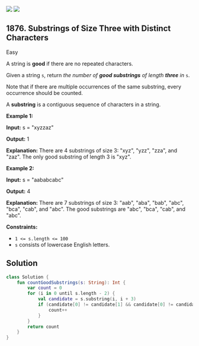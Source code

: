 [![](https://img.shields.io/github/stars/javadev/LeetCode-in-Kotlin?label=Stars&style=flat-square)](https://github.com/javadev/LeetCode-in-Kotlin)
[![](https://img.shields.io/github/forks/javadev/LeetCode-in-Kotlin?label=Fork%20me%20on%20GitHub%20&style=flat-square)](https://github.com/javadev/LeetCode-in-Kotlin/fork)

## 1876\. Substrings of Size Three with Distinct Characters

Easy

A string is **good** if there are no repeated characters.

Given a string `s`, return _the number of **good substrings** of length **three** in_ `s`.

Note that if there are multiple occurrences of the same substring, every occurrence should be counted.

A **substring** is a contiguous sequence of characters in a string.

**Example 1:**

**Input:** s = "xyzzaz"

**Output:** 1

**Explanation:** There are 4 substrings of size 3: "xyz", "yzz", "zza", and "zaz". The only good substring of length 3 is "xyz".

**Example 2:**

**Input:** s = "aababcabc"

**Output:** 4

**Explanation:** There are 7 substrings of size 3: "aab", "aba", "bab", "abc", "bca", "cab", and "abc". The good substrings are "abc", "bca", "cab", and "abc".

**Constraints:**

*   `1 <= s.length <= 100`
*   `s` consists of lowercase English letters.

## Solution

```kotlin
class Solution {
    fun countGoodSubstrings(s: String): Int {
        var count = 0
        for (i in 0 until s.length - 2) {
            val candidate = s.substring(i, i + 3)
            if (candidate[0] != candidate[1] && candidate[0] != candidate[2] && candidate[1] != candidate[2]) {
                count++
            }
        }
        return count
    }
}
```